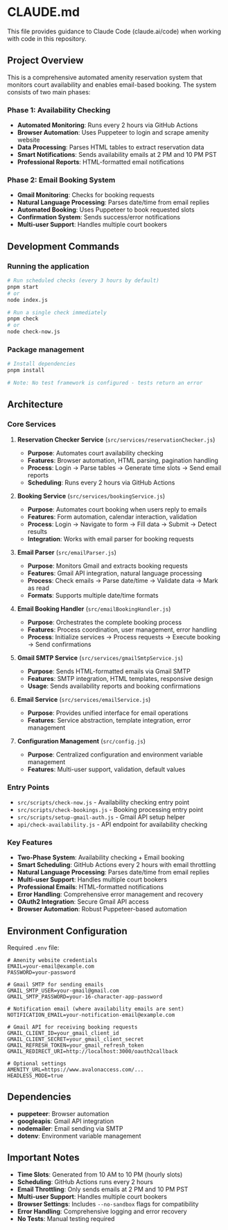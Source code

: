 # CLAUDE.md

This file provides guidance to Claude Code (claude.ai/code) when working with code in this repository.

## Project Overview

This is a comprehensive automated amenity reservation system that monitors court availability and enables email-based booking. The system consists of two main phases:

### Phase 1: Availability Checking

- **Automated Monitoring**: Runs every 2 hours via GitHub Actions
- **Browser Automation**: Uses Puppeteer to login and scrape amenity website
- **Data Processing**: Parses HTML tables to extract reservation data
- **Smart Notifications**: Sends availability emails at 2 PM and 10 PM PST
- **Professional Reports**: HTML-formatted email notifications

### Phase 2: Email Booking System

- **Gmail Monitoring**: Checks for booking requests
- **Natural Language Processing**: Parses date/time from email replies
- **Automated Booking**: Uses Puppeteer to book requested slots
- **Confirmation System**: Sends success/error notifications
- **Multi-user Support**: Handles multiple court bookers

## Development Commands

### Running the application

```bash
# Run scheduled checks (every 3 hours by default)
pnpm start
# or
node index.js

# Run a single check immediately
pnpm check
# or
node check-now.js
```

### Package management

```bash
# Install dependencies
pnpm install

# Note: No test framework is configured - tests return an error
```

## Architecture

### Core Services

1. **Reservation Checker Service** (`src/services/reservationChecker.js`)

   - **Purpose**: Automates court availability checking
   - **Features**: Browser automation, HTML parsing, pagination handling
   - **Process**: Login → Parse tables → Generate time slots → Send email reports
   - **Scheduling**: Runs every 2 hours via GitHub Actions

2. **Booking Service** (`src/services/bookingService.js`)

   - **Purpose**: Automates court booking when users reply to emails
   - **Features**: Form automation, calendar interaction, validation
   - **Process**: Login → Navigate to form → Fill data → Submit → Detect results
   - **Integration**: Works with email parser for booking requests

3. **Email Parser** (`src/emailParser.js`)

   - **Purpose**: Monitors Gmail and extracts booking requests
   - **Features**: Gmail API integration, natural language processing
   - **Process**: Check emails → Parse date/time → Validate data → Mark as read
   - **Formats**: Supports multiple date/time formats

4. **Email Booking Handler** (`src/emailBookingHandler.js`)

   - **Purpose**: Orchestrates the complete booking process
   - **Features**: Process coordination, user management, error handling
   - **Process**: Initialize services → Process requests → Execute booking → Send confirmations

5. **Gmail SMTP Service** (`src/services/gmailSmtpService.js`)

   - **Purpose**: Sends HTML-formatted emails via Gmail SMTP
   - **Features**: SMTP integration, HTML templates, responsive design
   - **Usage**: Sends availability reports and booking confirmations

6. **Email Service** (`src/services/emailService.js`)

   - **Purpose**: Provides unified interface for email operations
   - **Features**: Service abstraction, template integration, error management

7. **Configuration Management** (`src/config.js`)
   - **Purpose**: Centralized configuration and environment variable management
   - **Features**: Multi-user support, validation, default values

### Entry Points

- `src/scripts/check-now.js` - Availability checking entry point
- `src/scripts/check-bookings.js` - Booking processing entry point
- `src/scripts/setup-gmail-auth.js` - Gmail API setup helper
- `api/check-availability.js` - API endpoint for availability checking

### Key Features

- **Two-Phase System**: Availability checking + Email booking
- **Smart Scheduling**: GitHub Actions every 2 hours with email throttling
- **Natural Language Processing**: Parses date/time from email replies
- **Multi-user Support**: Handles multiple court bookers
- **Professional Emails**: HTML-formatted notifications
- **Error Handling**: Comprehensive error management and recovery
- **OAuth2 Integration**: Secure Gmail API access
- **Browser Automation**: Robust Puppeteer-based automation

## Environment Configuration

Required `.env` file:

```env
# Amenity website credentials
EMAIL=your-email@example.com
PASSWORD=your-password

# Gmail SMTP for sending emails
GMAIL_SMTP_USER=your-gmail@gmail.com
GMAIL_SMTP_PASSWORD=your-16-character-app-password

# Notification email (where availability emails are sent)
NOTIFICATION_EMAIL=your-notification-email@example.com

# Gmail API for receiving booking requests
GMAIL_CLIENT_ID=your_gmail_client_id
GMAIL_CLIENT_SECRET=your_gmail_client_secret
GMAIL_REFRESH_TOKEN=your_gmail_refresh_token
GMAIL_REDIRECT_URI=http://localhost:3000/oauth2callback

# Optional settings
AMENITY_URL=https://www.avalonaccess.com/...
HEADLESS_MODE=true
```

## Dependencies

- **puppeteer**: Browser automation
- **googleapis**: Gmail API integration
- **nodemailer**: Email sending via SMTP
- **dotenv**: Environment variable management

## Important Notes

- **Time Slots**: Generated from 10 AM to 10 PM (hourly slots)
- **Scheduling**: GitHub Actions runs every 2 hours
- **Email Throttling**: Only sends emails at 2 PM and 10 PM PST
- **Multi-user Support**: Handles multiple court bookers
- **Browser Settings**: Includes `--no-sandbox` flags for compatibility
- **Error Handling**: Comprehensive logging and error recovery
- **No Tests**: Manual testing required
